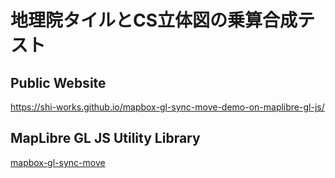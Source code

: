 # 地理院タイルとCS立体図の乗算合成テスト
## Public Website
https://shi-works.github.io/mapbox-gl-sync-move-demo-on-maplibre-gl-js/
## MapLibre GL JS Utility Library
[mapbox-gl-sync-move](https://github.com/mapbox/mapbox-gl-sync-move)
